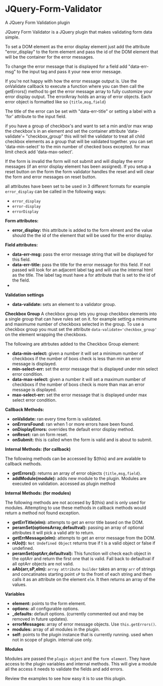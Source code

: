 # JQuery-Form-Validator
A JQuery Form Validation plugin

JQuery Form Validator is a JQuery plugin that makes validating form data simple.

To set a DOM element as the error display element just add the attribute "error_display" to the form element and pass the id of the 
DOM element that will be the container for the error messages. 

To change the error message that is displayed for a field add "data-err-msg" to the input tag and pass it your new error message.

If you're not happy with how the error message output is. Use the onValidate callback to execute a function where you can then call the getErrors() method to get the error message array to fully customize your error display output. The errorArray holds an array of error objects. Each error object is formatted like so `{title,msg,field}`

The title of the error can be set with "data-err-title" or setting a label with a 'for' attribute to the input field.

if you have a group of checkbox's and want to set a min and/or max wrap the checkbox's in an element and set the container attribute
'data-validate'= "checkbox_group" this will tell the validator to treat all child checkbox elements as a group that will be validated 
together. you can set 'data-min-select' to the min number of checked boxs excepted. for max limit check add 'data-max-select'.


If the form is invalid the form will not submit and will display the error messages (if an error display element has been assigned).
If you setup a reset button on the form the form validator handles the reset and will clear the form and error messages on reset button.

all attributes have been set to be used in 3 different formats for example `error_display` can be called in the following ways:
  * `error_display`
  * `error-display`
  * `errorDisplay`

**Form attributes:**
  * **error_display:** this attribute is added to the form elment and the value should the the id of the element that will be used for the error display. 
 
**Field attributes:**
  * **data-err-msg:** pass the error message string that will be displayed for this field.
  * **data-err-title:** pass the title for the error message for this field. If not passed will look for an adjacent label tag and will use the internal html as the title. The label tag must have a for attribute that is set to the id of the field.
  * 
  
**Validation settings**
  * **data-validate:** sets an element to a validator group.
  
**Checkbox Group**
A checkbox group lets you group checkbox elements into a single group that can have rules set on it. for example setting a minimume and maximume number of checkboxs selected in the group. To use a checkbox group you must set the attribute `data-validate='checkbox_group'` on the element wrapping the checkboxs.

The following are attrbutes added to the Checkbox Group element:
  * **data-min-select:** given a number it will set a minimum number of checkboxs if the number of boxs check is less than min an error message is displayed.
  * **min-select-err:** set the error message that is displayed under min select error condition.
  * **data-max-select:** given a number it will set a maximum number of checkboxs if the number of boxs check is more than max an error message is displayed.
  * **max-select-err:** set the error message that is displayed under max select error condition.
  


**Callback Methods:**
  * **onValidate:** ran every time form is validated.
  * **onErrorsFound:** ran when 1 or more errors have been found.
  * **onDisplayErrors:** overrides the default error display method.
  * **onReset:** ran on form reset.
  * **onSubmit:** this is called when the form is valid and is about to submit.
   
**Internal Methods: (for callback)**

The following methods can be accessed by $(this) and are avalable to callback methods. 
  * **getErrors():** returns an array of error objects `{title,msg,field}`.
  * **addModule(module):** adds new module to the plugin. Modules are executed on validation. accessed as plugin method

  
**Internal Methods: (for modules)**

The following methods are not accesed by $(this) and is only used for modules. Attempting to use these methods in callback methods would return a method not found exception. 
  * **getErrTitle(elm):** attempts to get an error title based on the DOM.
  * **peramSet(optionsArray,defaultval):** passing an array of optional attributes it will pick a valid attr to return.
  * **getErrMessage(elm):** attempts to get an error message from the DOM.
  * **nUo(t):** `Not Undefined Object` returns true if t is a valid object or false if undefined.
  * **peramSet(optArr,defaultval):** This function will check each object in the optArr and return the first one that is valid. Fall back to defaultval if all optArr objects are not valid. 
  * **aAb(arr,sP,elm):** `array attribute builder` takes an array `arr` of strings and concatinates starting point `sP` to the front of each string and then calls it as an attribute on the element `elm`. It then returns an array of the values.

**Variables**
  * **element:** points to the form element.
  * **options:** all configurable options.
  * **_defaults:** default options. (currently commented out and may be removed in future updates). 
  * **errorMessages:** array of error message objects. Use `this.getErrors()`.
  * **modules:** array of all modules in the plugin.
  * **self:** points to the plugin instance that is currently running. used when not in scope of plugin. internal use only.
 
**Modules**

Modules are passed the `plugin object` and the `form element`. They have access to the plugin variables and internal methods. 
This will give a module all the access it needs to validate the fields and add errors. 


Review the examples to see how easy it is to use this plugin.
